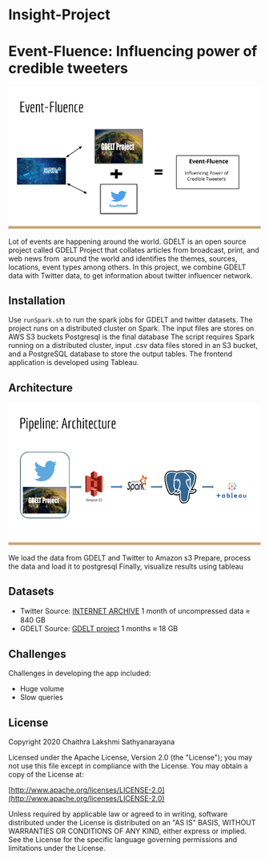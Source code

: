 # Insight-Project
# Event-Fluence: Influencing power of credible tweeters

![image](app/event_fluence_1.png)


Lot of events are happening around the world.
GDELT is an open source project called GDELT Project that collates articles from broadcast, print, and web news from  around the world and identifies the themes, sources, locations, event types among others.
In this project, we combine GDELT data with Twitter data, to get information about twitter influencer network.



## Installation

Use `runSpark.sh` to run the spark jobs for GDELT and twitter datasets. The project runs on a distributed cluster on Spark.
The input files are stores on AWS S3 buckets
Postgresql is the final database
The script requires Spark running on a distributed cluster, input .csv data files stored in an S3 bucket, and a PostgreSQL database to store the output tables.
The frontend application is developed using Tableau.

## Architecture

![image](app/architecture.png)

We load the data from GDELT and Twitter to Amazon s3
Prepare, process the data and load it to postgresql
Finally, visualize results using tableau

## Datasets
* Twitter 
Source: [INTERNET ARCHIVE](https://archive.org/details/archiveteam-twitter-stream-2020-03)
1 month of uncompressed data ⩬ 840 GB
* GDELT 
Source: [GDELT project](https://www.gdeltproject.org/data.html#rawdatafiles)
1 months  ⩬ 18 GB

## Challenges
Challenges in developing the app included: 
* Huge volume
* Slow queries

## License
Copyright 2020 Chaithra Lakshmi Sathyanarayana

Licensed under the Apache License, Version 2.0 (the "License");
you may not use this file except in compliance with the License.
You may obtain a copy of the License at:

[http://www.apache.org/licenses/LICENSE-2.0](http://www.apache.org/licenses/LICENSE-2.0)

Unless required by applicable law or agreed to in writing, software
distributed under the License is distributed on an "AS IS" BASIS,
WITHOUT WARRANTIES OR CONDITIONS OF ANY KIND, either express or implied.
See the License for the specific language governing permissions and
limitations under the License.
